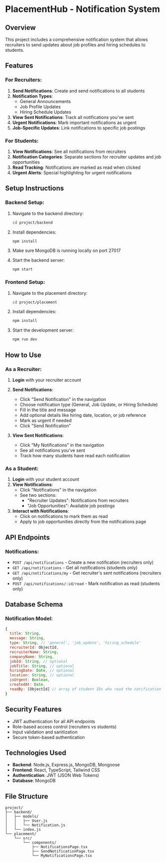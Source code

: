 # PlacementHub - Notification System

## Overview
This project includes a comprehensive notification system that allows recruiters to send updates about job profiles and hiring schedules to students.

## Features

### For Recruiters:
1. **Send Notifications**: Create and send notifications to all students
2. **Notification Types**:
   - General Announcements
   - Job Profile Updates
   - Hiring Schedule Updates
3. **View Sent Notifications**: Track all notifications you've sent
4. **Urgent Notifications**: Mark important notifications as urgent
5. **Job-Specific Updates**: Link notifications to specific job postings

### For Students:
1. **View Notifications**: See all notifications from recruiters
2. **Notification Categories**: Separate sections for recruiter updates and job opportunities
3. **Read Tracking**: Notifications are marked as read when clicked
4. **Urgent Alerts**: Special highlighting for urgent notifications

## Setup Instructions

### Backend Setup:
1. Navigate to the backend directory:
   ```bash
   cd project/backend
   ```

2. Install dependencies:
   ```bash
   npm install
   ```

3. Make sure MongoDB is running locally on port 27017

4. Start the backend server:
   ```bash
   npm start
   ```

### Frontend Setup:
1. Navigate to the placement directory:
   ```bash
   cd project/placement
   ```

2. Install dependencies:
   ```bash
   npm install
   ```

3. Start the development server:
   ```bash
   npm run dev
   ```

## How to Use

### As a Recruiter:

1. **Login** with your recruiter account
2. **Send Notifications**:
   - Click "Send Notification" in the navigation
   - Choose notification type (General, Job Update, or Hiring Schedule)
   - Fill in the title and message
   - Add optional details like hiring date, location, or job reference
   - Mark as urgent if needed
   - Click "Send Notification"

3. **View Sent Notifications**:
   - Click "My Notifications" in the navigation
   - See all notifications you've sent
   - Track how many students have read each notification

### As a Student:

1. **Login** with your student account
2. **View Notifications**:
   - Click "Notifications" in the navigation
   - See two sections:
     - "Recruiter Updates": Notifications from recruiters
     - "Job Opportunities": Available job postings
3. **Interact with Notifications**:
   - Click on notifications to mark them as read
   - Apply to job opportunities directly from the notifications page

## API Endpoints

### Notifications:
- `POST /api/notifications` - Create a new notification (recruiters only)
- `GET /api/notifications` - Get all notifications (students only)
- `GET /api/notifications/my` - Get recruiter's sent notifications (recruiters only)
- `POST /api/notifications/:id/read` - Mark notification as read (students only)

## Database Schema

### Notification Model:
```javascript
{
  title: String,
  message: String,
  type: String, // 'general', 'job_update', 'hiring_schedule'
  recruiterId: ObjectId,
  recruiterName: String,
  companyName: String,
  jobId: String, // optional
  jobTitle: String, // optional
  hiringDate: Date, // optional
  location: String, // optional
  isUrgent: Boolean,
  createdAt: Date,
  readBy: [ObjectId] // array of student IDs who read the notification
}
```

## Security Features

- JWT authentication for all API endpoints
- Role-based access control (recruiters vs students)
- Input validation and sanitization
- Secure token-based authentication

## Technologies Used

- **Backend**: Node.js, Express.js, MongoDB, Mongoose
- **Frontend**: React, TypeScript, Tailwind CSS
- **Authentication**: JWT (JSON Web Tokens)
- **Database**: MongoDB

## File Structure

```
project/
├── backend/
│   ├── models/
│   │   ├── User.js
│   │   └── Notification.js
│   └── index.js
└── placement/
    └── src/
        └── components/
            ├── NotificationsPage.tsx
            ├── SendNotificationPage.tsx
            └── MyNotificationsPage.tsx
```


